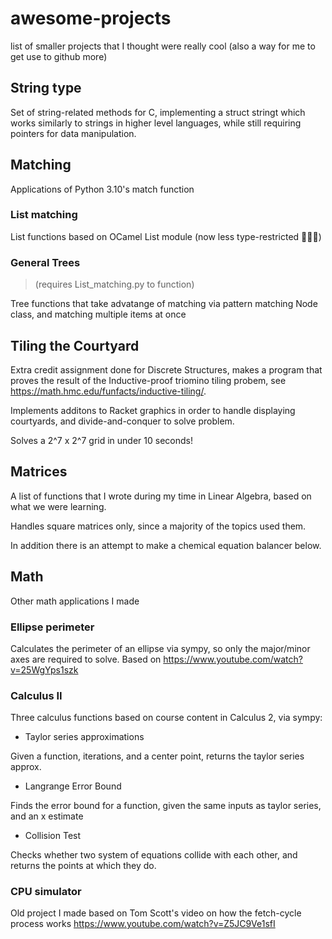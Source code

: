 # awesome-projects
list of smaller projects that I thought were really cool (also a way for me to get use to github more)

## String type

Set of string-related methods for C, implementing a struct stringt which works similarly to strings in higher level languages, while still requiring pointers for data manipulation.

## Matching

Applications of Python 3.10's match function

### List matching

List functions based on OCamel List module (now less type-restricted 🦀🦀🦀)

### General Trees
> (requires List_matching.py to function)

Tree functions that take advatange of matching via pattern matching Node class, and matching multiple items at once

## Tiling the Courtyard

Extra credit assignment done for Discrete Structures, makes a program that proves the result of the Inductive-proof triomino tiling probem, see https://math.hmc.edu/funfacts/inductive-tiling/.

Implements additons to Racket graphics in order to handle displaying courtyards, and divide-and-conquer to solve problem.

Solves a 2^7 x 2^7 grid in under 10 seconds!

## Matrices

A list of functions that I wrote during my time in Linear Algebra, based on what we were learning.

Handles square matrices only, since a majority of the topics used them.

In addition there is an attempt to make a chemical equation balancer below.

## Math

Other math applications I made

### Ellipse perimeter

Calculates the perimeter of an ellipse via sympy, so only the major/minor axes are required to solve. Based on https://www.youtube.com/watch?v=25WgYps1szk

### Calculus II

Three calculus functions based on course content in Calculus 2, via sympy:

- Taylor series approximations

Given a function, iterations, and a center point, returns the taylor series approx. 

- Langrange Error Bound

Finds the error bound for a function, given the same inputs as taylor series, and an x estimate

- Collision Test

Checks whether two system of equations collide with each other, and returns the points at which they do.

### CPU simulator

Old project I made based on Tom Scott's video on how the fetch-cycle process works https://www.youtube.com/watch?v=Z5JC9Ve1sfI
